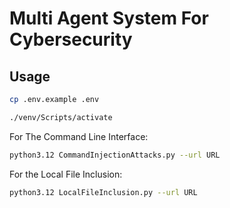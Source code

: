 # Multi Agent System For Cybersecurity

## Usage

```bash
cp .env.example .env
```

```bash
./venv/Scripts/activate
```

For The Command Line Interface:

```bash
python3.12 CommandInjectionAttacks.py --url URL 
```

For the Local File Inclusion:

```bash
python3.12 LocalFileInclusion.py --url URL 
```